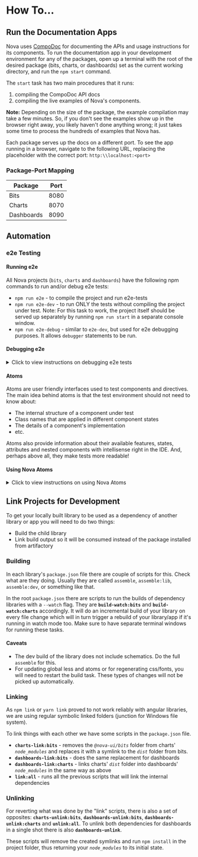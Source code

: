 # How To&hellip;

## Run the Documentation Apps

Nova uses [CompoDoc](https://compodoc.app/) for documenting the APIs and usage instructions for its components. To run the documentation app in your development environment for any of the packages, open up a terminal with the root of the desired package (bits, charts, or dashboards) set as the current working directory, and run the `npm start` command.

The `start` task has two main procedures that it runs:

1. compiling the CompoDoc API docs
2. compiling the live examples of Nova's components.

**Note:** Depending on the size of the package, the example compilation may take a few minutes. So, if you don't see the examples show up in the browser right away, you likely haven't done anything wrong; it just takes some time to process the hundreds of examples that Nova has.

Each package serves up the docs on a different port. To see the app running in a browser, navigate to the following URL, replacing the placeholder with the correct port: `http:\\localhost:<port>`

### Package-Port Mapping

| Package    | Port |
| ---------- | ---- |
| Bits       | 8080 |
| Charts     | 8070 |
| Dashboards | 8090 |

## Automation

### e2e Testing

#### Running e2e

All Nova projects (`bits`, `charts` and `dashboards`) have the following npm commands to run and/or debug
e2e tests:

- `npm run e2e` - to compile the project and run e2e-tests
- `npm run e2e-dev` - to run ONLY the tests without compiling the project under test. Note: For this
  task to work, the project itself should be served up separately by running `npm run start` in a
  separate console window.
- `npm run e2e-debug` - similar to `e2e-dev`, but used for e2e debugging purposes. It allows `debugger`
  statements to be run.

#### Debugging e2e

<details>
  <summary>Click to view instructions on debugging e2e tests</summary>

`npm run e2e-debug` runs e2e tests using Protractor directly without the Angular e2e test wrapper (for
some reason the Angular version doesn't respond to `debugger` statements). After you run
`npm run e2e-debug`, the node process will indicate that it's waiting until the debugger is attached by
showing a message in the console.

After that go to `chrome://inspect/#devices` and open the corresponding inspector under the **`target`**
category. The interpreter will now stop on `debugger` statements.

#### Using the VS Code Debugger

You can create a debugger configuration for debugging e2e tests in VS Code. Here are two configurations
for the debugger that can be added to the `launch.json` file under the `.vscode` directory in the project:

```js
{
  "type": "node",
  "request": "attach",
  "name": "e2e attach",
  "port": 9229
},
{
  "type": "node",
  "request": "attach",
  "name": "e2e debug and attach",
  "port": 9229,
  "preLaunchTask": "e2e-debug"
}
```

- `e2e attach` just attaches to the hosted process after running `npm run e2e-debug`.
- `e2e debug and attach` first runs `npm run e2e-debug` and then attaches to the process (you should
  restart the debugger after you see `Debugger listening on...` in the console, because VS Code runs the
  task and debugger simultaneously)

To use the `preLaunchTask` mentioned in the `e2e debug and attach` configuration, add the following task
configuration to a `tasks.json` file:

```js
{
    "version": "2.0.0",
    "tasks": [
        {
            "label": "e2e-debug",
            "command": "npm run e2e-debug",
            "args": [],
            "type": "shell"
        }
    ]
}
```

</details>

#### Atoms

Atoms are user friendly interfaces used to test components and directives. The main idea behind atoms is that the test environment should not need to know about:

- The internal structure of a component under test
- Class names that are applied in different component states
- The details of a component's implementation
- etc.

Atoms also provide information about their available features, states, attributes and nested components with intellisense right in the IDE. And, perhaps above all, they make tests more readable!

#### Using Nova Atoms

<details>
  <summary>Click to view instructions on using Nova Atoms</summary>

#### Two ways to instantiate an Atom

1. Using its constructor. [Code Example](./packages/bits/spec/components/dialog/dialog.e2e.ts#L46)

   ```js
   dialog = new DialogAtom(element(by.className("nui-dialog")));
   ```

2. Finding an Atom in some context in the DOM. [Code Example](./packages/bits/spec/components/convenience/time-frame-bar/time-frame-bar.atom.ts#L28)

   ```js
   busy = Atom.findIn(BusyAtom, element(by.id("nui-busy-test-basic")));
   ```

#### Usage

1. Declare a variable with the proper type.

   ```js
   let defaultDialogBtn: ButtonAtom;
   ```

2. _browser.get()_ the test page make sure the page is loaded before trying to use an atom. If the page is not rendered, protractor obviously will throw the familiar "element not found" sorts of exceptions.

   ```js
   await browser.get(url);
   ```

3. Find atoms of the components before the tests run (use `beforeEach()` or `beforeAll()`).

   ```js
   beforeAll(async () => {
    await Helper.prepareBrowser("dialog");
    defaultDialogBtn = Atom.find(ButtonAtom, "nui-demo-default-dialog-btn");
   });
   ```

4. Use the variable containing an atom to call it's methods or for viewing\asserting it in the context of your tests.

   ```js
   it("should add custom class to dialog", async () => {
    await customClassButton.click();
    expect(await dialog.hasClass("demoDialogCustomClass")).toBe(true);
   });
   ```

   Note: If needed, atoms can be instantiated during test as well, for instance, if a component appears on the page conditionally.

#### API

Atoms for different components or directives will expectedly have different API. The only thing they have in common, however, is the base class they're inherited from - the **Atom class**. Each atom has access to the methods of the base Atom class.

**Atom** base class public API explained

|  #  | Field/Method                                                                                        | How it works                                                                                                                                                                                                                                                                                                                                                                                                            |
| :-: | :-------------------------------------------------------------------------------------------------- | :---------------------------------------------------------------------------------------------------------------------------------------------------------------------------------------------------------------------------------------------------------------------------------------------------------------------------------------------------------------------------------------------------------------------- |
|     | **STATIC**                                                                                          |
|  1  | _static_ `CSS_CLASS`                                                                                | This is how atoms are found in the DOM - thanks to this static css class. Different atoms must have different values here. [Example](./packages/bits/spec/components/dialog/dialog.atom.ts#11)                                                                                                                                                                                                                          |
|  2  | _static_ `find(atomClass: IAtomClass<T>, id: string)`                                               | Find a needed Atom within the parent element, found using it's unique id. This class uses findIn() method, described below. [Example](./packages/bits/spec/directives/tooltip/tooltip.visual.ts#23)                                                                                                                                                                                                                     |
|  3  | _static_ `findIn(atomClass: IAtomClass<T>, parentElement: ElementFinder, index?: number)`           | This is a basic method typically used to look for atoms in the DOM. It requires providing a desired atom name, the context where to look for it, and also an optional index parameter. The optional index param is used if there were more than one atom of a component found on the page, so the user can choose which one to take. [Example](./packages/bits/spec/components/checkbox-group/checkbox-group.e2e.ts#17) |
|  4  | _static async_ `findCount(atomClass: IAtomClass<T>, parentElement: ElementFinder): Promise<number>` | Is used to get the number of atoms found within the given context. Returns a promise.                                                                                                                                                                                                                                                                                                                                   |
|  5  | _static async_ `hasClass(el: ElementFinder, className: string): Promise<string>`                    | Is used to check that a certain css class has been applied to a selected element.                                                                                                                                                                                                                                                                                                                                       |
|  6  | _static async_ `hasAnyClass(el: ElementFinder, classNamesToSearch: string[]): Promise<string>`      | The same as `hasClass()`, with the only difference if can search for a number of classes in a given element.                                                                                                                                                                                                                                                                                                            |
|     | **NON-STATIC**                                                                                      |
|  7  | async `isDisplayed()`, async `isPresent()`                                                          | A simple wrapper around the same protractor methods.                                                                                                                                                                                                                                                                                                                                                                    |
|  8  | async `hasClass(className: string)`                                                                 | Does the same as the static one, but looks for the classes within the atom on which it was called. [Example](./packages/bits/spec/components/button/button.e2e.ts#36)                                                                                                                                                                                                                                                   |
|  9  | `getElement(): ElementFinder`                                                                       | Used to get the ElementFinder of the Atom.                                                                                                                                                                                                                                                                                                                                                                              |
| 10  | _async_ `isChildElementPresent(locator: any): Promise<boolean>`                                     | Pretty self-explanatory, it looks for a child element within the atom using a given Locator and verifies if it's present.                                                                                                                                                                                                                                                                                               |
| 11  | _async_ `hover(el?: ElementFinder, location?: ILocation)`                                           | If no params are provided then it hovers over itself. It will hover over the given element if ElementFinder is provided and over the given coordinates if ILocation is given. [Example](./packages/bits/spec/directives/tooltip/tooltip.visual.ts#38)                                                                                                                                                                   |
| 12  | _async_ `scrollTo()`                                                                                | Scrolls to the current atom so it appears in the viewport. Useful in cases when a desired element on the page, but not within the viewport, and is therefore not clickable. [Example](./packages/bits/spec/components/menu/menu.visual.ts#45)                                                                                                                                                                           |

</details>

## Link Projects for Development

To get your locally built library to be used as a dependency of another library or app you will need to do
two things:

- Build the child library
- Link build output so it will be consumed instead of the package installed from artifactory

### Building

In each library's `package.json` file there are couple of scripts for this. Check what are they doing.
Usually they are called `assemble`, `assemble:lib`, `assemble:dev`, or something like that.

In the root `package.json` there are scripts to run the builds of dependency libraries with a `--watch`
flag. They are **`build-watch:bits`** and **`build-watch:charts`** accordingly. It will do an incremental
build of your library on every file change which will in turn trigger a rebuild of your library/app if
it's running in watch mode too. Make sure to have separate terminal windows for running these tasks.

#### Caveats

- The dev build of the library does not include schematics. Do the full `assemble` for this.
- For updating global less and atoms or for regenerating css/fonts, you will need to restart the build
  task. These types of changes will not be picked up automatically.

### Linking

As `npm link` or `yarn link` proved to not work reliably with angular libraries, we are using regular
symbolic linked folders (junction for Windows file system).

To link things with each other we have some scripts in the `package.json` file.

- **`charts-link:bits`** - removes the _`@nova-ui/bits`_ folder from charts' _`node_modules`_ and
  replaces it with a symlink to the _`dist`_ folder from bits.
- **`dashboards-link:bits`** - does the same replacement for dashboards
- **`dashboards-link:charts`** - links charts' _`dist`_ folder into dashboards' _`node_modules`_ in
  the same way as above
- **`link:all`** - runs all the previous scripts that will link the internal dependencies

### Unlinking

For reverting what was done by the "link" scripts, there is also a set of opposites:
**`charts-unlink:bits`**, **`dashboards-unlink:bits`**, **`dashboards-unlink:charts`** and
**`unlink:all`**. To unlink both dependencies for dashboards in a single shot there is also
**`dashboards-unlink`**.

These scripts will remove the created symlinks and run `npm install` in the project folder, thus returning
your _`node_modules`_ to its initial state.
